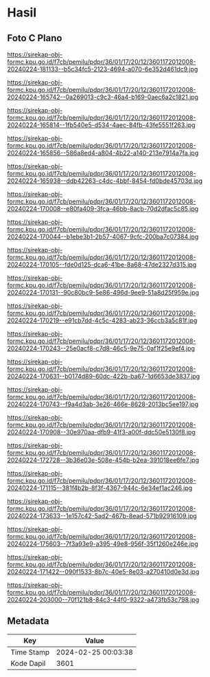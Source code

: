 # Hasil

## Foto C Plano

https://sirekap-obj-formc.kpu.go.id/f7cb/pemilu/pdpr/36/01/17/20/12/3601172012008-20240224-181133--b5c34fc5-2123-4694-a070-6e352d461dc9.jpg

https://sirekap-obj-formc.kpu.go.id/f7cb/pemilu/pdpr/36/01/17/20/12/3601172012008-20240224-165742--0a269013-c9c3-46a4-b169-0aec6a2c1821.jpg

https://sirekap-obj-formc.kpu.go.id/f7cb/pemilu/pdpr/36/01/17/20/12/3601172012008-20240224-165814--1fb540e5-d534-4aec-84fb-43fe5551f263.jpg

https://sirekap-obj-formc.kpu.go.id/f7cb/pemilu/pdpr/36/01/17/20/12/3601172012008-20240224-165856--586a8ed4-a804-4b22-a140-213e7914a7fa.jpg

https://sirekap-obj-formc.kpu.go.id/f7cb/pemilu/pdpr/36/01/17/20/12/3601172012008-20240224-165938--ddb42263-c4dc-4bbf-8454-fd0bde45703d.jpg

https://sirekap-obj-formc.kpu.go.id/f7cb/pemilu/pdpr/36/01/17/20/12/3601172012008-20240224-170008--e80fa409-3fca-46bb-8acb-70d2dfac5c85.jpg

https://sirekap-obj-formc.kpu.go.id/f7cb/pemilu/pdpr/36/01/17/20/12/3601172012008-20240224-170044--b1ebe3b1-2b57-4067-9cfc-200ba7c07384.jpg

https://sirekap-obj-formc.kpu.go.id/f7cb/pemilu/pdpr/36/01/17/20/12/3601172012008-20240224-170105--fde0d125-dca6-41be-8a68-47de2327d315.jpg

https://sirekap-obj-formc.kpu.go.id/f7cb/pemilu/pdpr/36/01/17/20/12/3601172012008-20240224-170131--90c80bc9-5e86-496d-9ee9-51a8d25f959e.jpg

https://sirekap-obj-formc.kpu.go.id/f7cb/pemilu/pdpr/36/01/17/20/12/3601172012008-20240224-170219--e91cb7dd-4c5c-4283-ab23-36ccb3a5c81f.jpg

https://sirekap-obj-formc.kpu.go.id/f7cb/pemilu/pdpr/36/01/17/20/12/3601172012008-20240224-170243--25e0acf8-c7d8-46c5-9e75-0af1f25e9ef4.jpg

https://sirekap-obj-formc.kpu.go.id/f7cb/pemilu/pdpr/36/01/17/20/12/3601172012008-20240224-170631--b0174d89-60dc-422b-ba67-1d6653de3837.jpg

https://sirekap-obj-formc.kpu.go.id/f7cb/pemilu/pdpr/36/01/17/20/12/3601172012008-20240224-170743--f9a4d3ab-3e26-466e-8628-2013bc5ee197.jpg

https://sirekap-obj-formc.kpu.go.id/f7cb/pemilu/pdpr/36/01/17/20/12/3601172012008-20240224-170908--30e970aa-dfb9-41f3-a00f-ddc50e5130f8.jpg

https://sirekap-obj-formc.kpu.go.id/f7cb/pemilu/pdpr/36/01/17/20/12/3601172012008-20240224-172728--3b36e03e-508e-454b-b2ea-391018ee6fe7.jpg

https://sirekap-obj-formc.kpu.go.id/f7cb/pemilu/pdpr/36/01/17/20/12/3601172012008-20240224-171115--381f4b2b-8f3f-4367-944c-6e34ef1ac246.jpg

https://sirekap-obj-formc.kpu.go.id/f7cb/pemilu/pdpr/36/01/17/20/12/3601172012008-20240224-173633--1e157c42-5ad2-467b-8ead-571b92916109.jpg

https://sirekap-obj-formc.kpu.go.id/f7cb/pemilu/pdpr/36/01/17/20/12/3601172012008-20240224-175603--7f3a93e9-a395-49e8-956f-35f1260e246e.jpg

https://sirekap-obj-formc.kpu.go.id/f7cb/pemilu/pdpr/36/01/17/20/12/3601172012008-20240224-171422--090f1533-8b7c-40e5-8e03-a270410d0e3d.jpg

https://sirekap-obj-formc.kpu.go.id/f7cb/pemilu/pdpr/36/01/17/20/12/3601172012008-20240224-203000--70f121b8-84c3-44f0-9322-a473fb53c798.jpg


## Metadata

| Key        | Value               |
| ---------- | ------------------- |
| Time Stamp | 2024-02-25 00:03:38 |
| Kode Dapil | 3601                |



